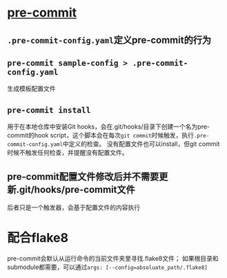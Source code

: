 # [pre-commit](https://pre-commit.com/)
## `.pre-commit-config.yaml`定义pre-commit的行为
## `pre-commit sample-config > .pre-commit-config.yaml`
生成模板配置文件
## `pre-commit install`
用于在本地仓库中安装Git hooks，会在.git/hooks/目录下创建一个名为pre-commit的hook script，这个脚本会在每次`git commit`时候触发，执行`.pre-commit-config.yaml`中定义的检查。
没有配置文件也可以install，但git commit时候不触发任何检查，并提醒没有配置文件。
## pre-commit配置文件修改后并不需要更新.git/hooks/pre-commit文件
后者只是一个触发器，会基于配置文件的内容执行
# 配合flake8
pre-commit会默认从运行命令的当前文件夹里寻找.flake8文件；
如果根目录和submodule都需要，可以通过`args: [--config=absoluate_path/.flake8]`
